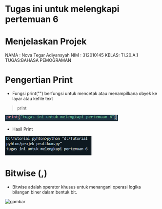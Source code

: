 # Tugas ini untuk melengkapi pertemuan 6

# Menjelaskan Projek 

NAMA : Nova Tegar Adiyansyah
NIM  : 312010145
KELAS: TI.20.A.1
TUGAS:BAHASA PEMOGRAMAN

# Pengertian Print

* Fungsi print("") berfungsi untuk mencetak atau menampilkana obyek ke layar atau kefile text

> print

![gambar](gambar/print.PNG)

*  Hasil Print

![gambar](gambar/print1.PNG)

# Bitwise (,)

* Bitwise adalah operator khusus untuk menangani operasi logika bilangan biner dalam bentuk bit.

![gambar](gambar/bitwie.PNG)